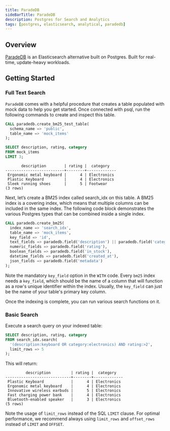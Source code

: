 ```yaml
---
title: ParadeDB
sideBarTitle: ParadeDB
description: Postgres for Search and Analytics
tags: [postgres, elasticsearch, analytical, paradedb]
---
```


## Overview

[ParadeDB](https://docs.paradedb.com/welcome/introduction) is an Elasticsearch alternative built on Postgres. Built for real-time, update-heavy workloads.

## Getting Started

### Full Text Search

`ParadeDB` comes with a helpful procedure that creates a table populated with mock data to help you get started. Once connected with psql, run the following commands to create and inspect this table.

```sql
CALL paradedb.create_bm25_test_table(
  schema_name => 'public',
  table_name => 'mock_items'
);

SELECT description, rating, category
FROM mock_items
LIMIT 3;
```

```plaintext
       description        | rating |  category
--------------------------+--------+-------------
 Ergonomic metal keyboard |      4 | Electronics
 Plastic Keyboard         |      4 | Electronics
 Sleek running shoes      |      5 | Footwear
(3 rows)
```

Next, let’s create a BM25 index called search_idx on this table. A BM25 index is a covering index, which means that multiple columns can be included in the same index. The following code block demonstrates the various Postgres types that can be combined inside a single index.

```sql
CALL paradedb.create_bm25(
  index_name => 'search_idx',
  table_name => 'mock_items',
  key_field => 'id',
  text_fields => paradedb.field('description') || paradedb.field('category'),
  numeric_fields => paradedb.field('rating'),
  boolean_fields => paradedb.field('in_stock'),
  datetime_fields => paradedb.field('created_at'),
  json_fields => paradedb.field('metadata')
);
```

Note the mandatory `key_field` option in the `WITH` code. Every `bm25` index needs a `key_field`, which should be the name of a column that will function as a row's unique identifier within the index. Usually, the `key_field` can just be the name of your table's primary key column.

Once the indexing is complete, you can run various search functions on it.

### Basic Search

Execute a search query on your indexed table:

```sql
SELECT description, rating, category
FROM search_idx.search(
  '(description:keyboard OR category:electronics) AND rating:>2',
  limit_rows => 5
);
```

This will return:

```csv
         description         | rating |  category
-----------------------------+--------+-------------
 Plastic Keyboard            |      4 | Electronics
 Ergonomic metal keyboard    |      4 | Electronics
 Innovative wireless earbuds |      5 | Electronics
 Fast charging power bank    |      4 | Electronics
 Bluetooth-enabled speaker   |      3 | Electronics
(5 rows)
```

Note the usage of `limit_rows` instead of the SQL `LIMIT` clause. For optimal performance, we recommend always using
`limit_rows` and `offset_rows` instead of `LIMIT` and `OFFSET`.
